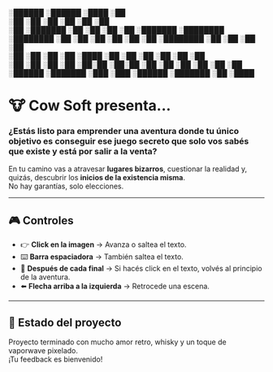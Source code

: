   ░██████                                    ░██████                  ░████    ░██    
 ░██   ░██                                  ░██   ░██                ░██       ░██    
░██         ░███████  ░██    ░██    ░██    ░██          ░███████  ░████████ ░████████ 
░██        ░██    ░██ ░██    ░██    ░██     ░████████  ░██    ░██    ░██       ░██    
░██        ░██    ░██  ░██  ░████  ░██             ░██ ░██    ░██    ░██       ░██    
 ░██   ░██ ░██    ░██   ░██░██ ░██░██       ░██   ░██  ░██    ░██    ░██       ░██    
  ░██████   ░███████     ░███   ░███         ░██████    ░███████     ░██        ░████ 
  
# 🐮 Cow Soft presenta...

### ¿Estás listo para emprender una aventura donde tu **único objetivo** es conseguir ese juego secreto que solo vos sabés que existe y está por salir a la venta?  

En tu camino vas a atravesar **lugares bizarros**, cuestionar la realidad y, quizás, descubrir los **inicios de la existencia misma**.  
No hay garantías, solo elecciones.  

---

## 🎮 Controles

- 👉 **Click en la imagen** → Avanza o saltea el texto.  
- ⌨️ **Barra espaciadora** → También saltea el texto.  
- 🔄 **Después de cada final** → Si hacés click en el texto, volvés al principio de la aventura.  
- ⬅️ **Flecha arriba a la izquierda** → Retrocede una escena.  

---

## 🚧 Estado del proyecto
Proyecto terminado con mucho amor retro, whisky y un toque de vaporwave pixelado.  
¡Tu feedback  es bienvenido!
